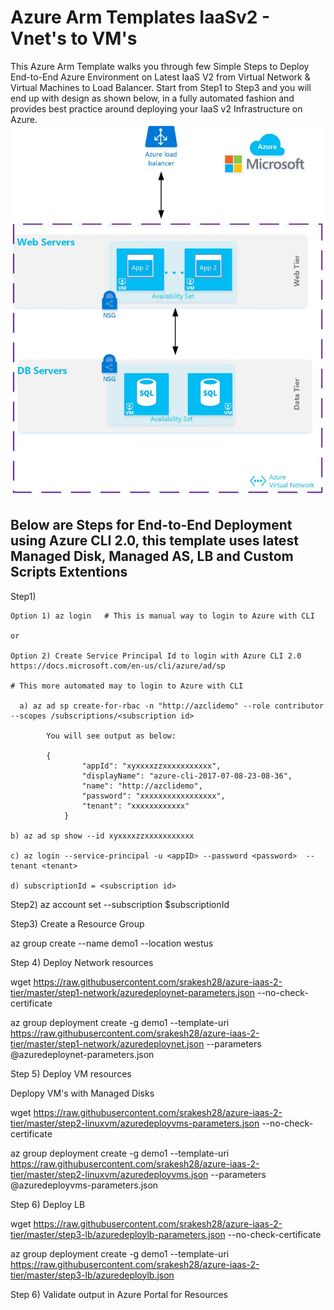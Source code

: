 # Azure Arm Templates IaaSv2 - Vnet's to VM's
<html>

This Azure Arm Template walks you through few Simple Steps to Deploy End-to-End Azure Environment on Latest IaaS V2 from Virtual Network & Virtual Machines to Load Balancer.
Start from Step1 to Step3 and you will end up with design as shown below, in a fully automated fashion and provides best practice around deploying your IaaS v2 Infrastructure on Azure.
![ScreenShot](https://github.com/srakesh28/azure-iaas-2-tier/blob/master/IaaS-2-tier-n.jpg)


## Below are Steps for End-to-End Deployment using  Azure CLI 2.0, this template uses latest Managed Disk, Managed AS, LB and Custom Scripts Extentions

Step1) 

    Option 1) az login   # This is manual way to login to Azure with CLI
    
    or 
    
    Option 2) Create Service Principal Id to login with Azure CLI 2.0 https://docs.microsoft.com/en-us/cli/azure/ad/sp  
    
    # This more automated may to login to Azure with CLI

      a) az ad sp create-for-rbac -n "http://azclidemo" --role contributor --scopes /subscriptions/<subscription id>

            You will see output as below:

            {
                    "appId": "xyxxxxzzxxxxxxxxxxx",
                    "displayName": "azure-cli-2017-07-08-23-08-36",
                    "name": "http://azclidemo",
                    "password": "xxxxxxxxxxxxxxxxx",
                    "tenant": "xxxxxxxxxxxx"
                }

    b) az ad sp show --id xyxxxxzzxxxxxxxxxxx

    c) az login --service-principal -u <appID> --password <password>  --tenant <tenant>
    
    d) subscriptionId = <subscription id>

Step2) az account set --subscription $subscriptionId

Step3) Create a Resource Group

az group create --name demo1 --location westus

Step 4) Deploy Network resources 

wget https://raw.githubusercontent.com/srakesh28/azure-iaas-2-tier/master/step1-network/azuredeploynet-parameters.json --no-check-certificate

az group deployment create -g demo1 --template-uri https://raw.githubusercontent.com/srakesh28/azure-iaas-2-tier/master/step1-network/azuredeploynet.json --parameters @azuredeploynet-parameters.json

Step 5) Deploy VM resources 

Deplopy VM's with Managed Disks

wget https://raw.githubusercontent.com/srakesh28/azure-iaas-2-tier/master/step2-linuxvm/azuredeployvms-parameters.json --no-check-certificate

az group deployment create -g demo1 --template-uri https://raw.githubusercontent.com/srakesh28/azure-iaas-2-tier/master/step2-linuxvm/azuredeployvms.json --parameters @azuredeployvms-parameters.json

Step 6) Deploy LB 

wget https://raw.githubusercontent.com/srakesh28/azure-iaas-2-tier/master/step3-lb/azuredeploylb-parameters.json --no-check-certificate

az group deployment create -g demo1 --template-uri https://raw.githubusercontent.com/srakesh28/azure-iaas-2-tier/master/step3-lb/azuredeploylb.json

Step 6) Validate output in Azure Portal for Resources

</html>

